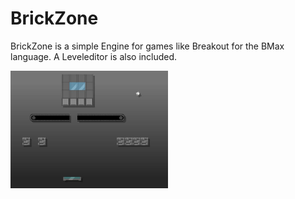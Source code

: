 # BrickZone
BrickZone is a simple Engine for games like Breakout for the BMax language.
A Leveleditor is also included.

<img src = SCREENSHOT.jpg width = "50%"></img>
